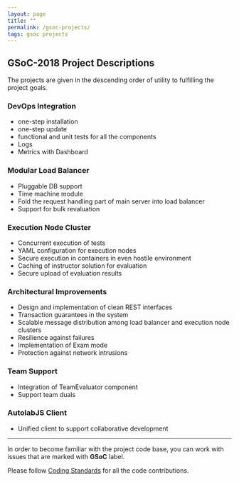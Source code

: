 ```yaml
---
layout: page
title: ""
permalink: /gsoc-projects/
tags: gsoc projects
---
```


## GSoC-2018 Project Descriptions
The projects are given in the descending order of utility to fulfilling the project goals.
 
### DevOps Integration

* one-step installation
* one-step update
* functional and unit tests for all the components
* Logs
* Metrics with Dashboard


### Modular Load Balancer

* Pluggable DB support
* Time machine module
* Fold the request handling part of main server into load balancer
* Support for bulk revaluation



### Execution Node Cluster ###

* Concurrent execution of tests
* YAML configuration for execution nodes
* Secure execution in containers in even hostile environment
* Caching of instructor solution for evaluation
* Secure upload of evaluation results

### Architectural Improvements ###

* Design and implementation of clean REST interfaces
* Transaction guarantees in the system
* Scalable message distribution among load balancer and execution node clusters
* Resilience against failures
* Implementation of Exam mode
* Protection against network intrusions


### Team Support ###

* Integration of TeamEvaluator component
* Support team duals


### AutolabJS Client ###

* Unified client to support collaborative development


---

In order to become familiar with the project code base, you can work with issues that are marked with **GSoC** label. 

Please follow [Coding Standards](https://github.com/AutolabJS/AutolabJS/wiki/Coding-Standards) for all the code contributions.

